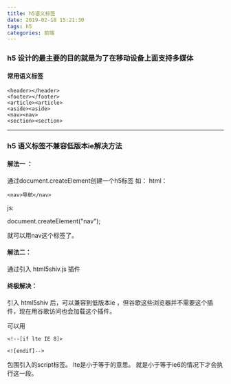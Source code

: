 ```yaml
---
title: h5语义标签
date: 2019-02-18 15:21:30
tags: h5
categories: 前端
---
```


 ### h5 设计的最主要的目的就是为了在移动设备上面支持多媒体 

 #### 常用语义标签

```
<header></header>
<footer></footer>
<article><article>
<aside><aside>
<nav><nav>
<section><section>
```

---

### h5 语义标签不兼容低版本ie解决方法

#### 解法一 ：

通过document.createElement创建一个h5标签 
如： html： 
 ```
<nav>导航</nav>
 ```
js:

document.createElement("nav");

就可以用nav这个标签了。


 
#### 解法二：
通过引入 html5shiv.js 插件 

 
#### 终极解决：

引入 html5shiv 后，可以兼容到低版本ie ，但谷歌这些浏览器并不需要这个插件，现在用谷歌访问也会加载这个插件。

可以用  

```
<!--[if lte IE 8]>

<![endif]-->
```

包围引入的script标签。 lte是小于等于的意思。 就是小于等于ie6的情况下才会执行这一段。 